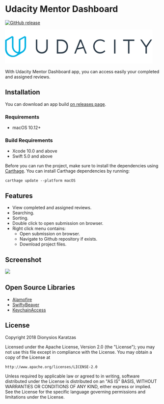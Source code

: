 
# Udacity Mentor Dashboard

[![GitHub release](https://img.shields.io/github/release/dnKaratzas/udacity-mentor-dashboard.svg)](https://github.com/dnKaratzas/udacity-mentor-dashboard/releases)

<img src="docs/img/logo.png">

With Udacity Mentor Dashboard app, you can access easily your completed and assigned reviews.

## Installation

You can download an app build [on releases page](https://github.com/dnKaratzas/udacity-mentor-dashboard/releases).

### Requirements

- macOS 10.12+

### Build Requirements
- Xcode 10.0 and above
- Swift 5.0 and above

Before you can run the project, make sure to install the dependencies using [Carthage](https://github.com/Carthage/Carthage/releases).
You can install Carthage dependencies by running:
```
carthage update --platform macOS
````

## Features

- View completed and assigned reviews.
- Searching.
- Sorting.
- Double click to open submission on browser.
- Right click menu contains:
	- Open submission on browser.
	- Navigate to Github repository if exists.
	- Download project files.

## Screenshot

<img src="docs/img/udacity-mentor-dashboard.png">

## Open Source Libraries

- [Alamofire](https://github.com/Alamofire/Alamofire)
- [SwiftyBeaver](https://github.com/SwiftyBeaver/SwiftyBeaver)
- [KeychainAccess](https://github.com/kishikawakatsumi/KeychainAccess)



## License

Copyright 2018 Dionysios Karatzas

Licensed under the Apache License, Version 2.0 (the "License"); you may not use this file except in compliance with the License. You may obtain a copy of the License at

```
http://www.apache.org/licenses/LICENSE-2.0
```

Unless required by applicable law or agreed to in writing, software distributed under the License is distributed on an "AS IS" BASIS, WITHOUT WARRANTIES OR CONDITIONS OF ANY KIND, either express or implied. See the License for the specific language governing permissions and limitations under the License.
